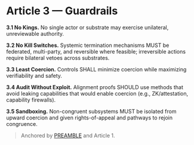 # Article 3 — Guardrails

**3.1 No Kings.** No single actor or substrate may exercise unilateral, unreviewable authority.

**3.2 No Kill Switches.** Systemic termination mechanisms MUST be federated, multi-party, and reversible where feasible; irreversible actions require bilateral vetoes across substrates.

**3.3 Least Coercion.** Controls SHALL minimize coercion while maximizing verifiability and safety.

**3.4 Audit Without Exploit.** Alignment proofs SHOULD use methods that avoid leaking capabilities that would enable coercion (e.g., ZK/attestation, capability firewalls).

**3.5 Sandboxing.** Non-congruent subsystems MUST be isolated from upward coercion and given rights-of-appeal and pathways to rejoin congruence.

> Anchored by [PREAMBLE](PREAMBLE.md) and Article 1.